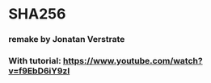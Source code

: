 # SHA256

### remake by Jonatan Verstrate
### With tutorial: https://www.youtube.com/watch?v=f9EbD6iY9zI
